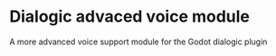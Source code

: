 # Dialogic advaced voice module
 A more advanced voice support module for the Godot dialogic plugin
